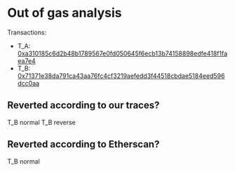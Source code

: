 # Out of gas analysis

Transactions:
- T_A: [0xa310185c6d2b48b1789567e0fd050645f6ecb13b74158898edfe418f1faea7e4](https://etherscan.io/tx/0xa310185c6d2b48b1789567e0fd050645f6ecb13b74158898edfe418f1faea7e4)
- T_B: [0x71371e38da791ca43aa76fc4cf3219aefedd3f44518cbdae5184eed596dcc0aa](https://etherscan.io/tx/0x71371e38da791ca43aa76fc4cf3219aefedd3f44518cbdae5184eed596dcc0aa)

## Reverted according to our traces?

T_B normal
T_B reverse

## Reverted according to Etherscan?

T_B normal